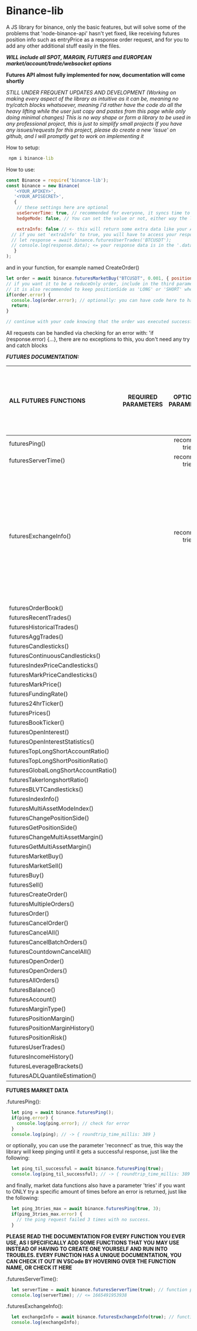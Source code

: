 # Binance-lib
 A JS library for binance, only the basic features, but will solve some of the problems that 'node-binance-api' hasn't yet fixed, like receiving futures position info such as entryPrice as a response order request, and for you to add any other additional stuff easily in the files.

 ***WILL include all SPOT, MARGIN, FUTURES and EUROPEAN market/account/trade/websocket options***

 **Futures API almost fully implemented for now, documentation will come shortly**
 
 *STILL UNDER FREQUENT UPDATES AND DEVELOPMENT (Working on making every aspect of the library as intuitive as it can be, meaning no try/catch blocks whatsoever, meaning I'd rather have the code do all the heavy lifting while the user just copy and pastes from this page while only doing minimal changes)*
 *This is no way shape or form a library to be used in any professional project, this is just to simplify small projects*
*If you have any issues/requests for this project, please do create a new 'issue' on github, and I will promptly get to work on implementing it*

 How to setup:
 ```bat
  npm i binance-lib
 ```

 How to use:
```js
const Binance = require('binance-lib');
const binance = new Binance(
   '<YOUR_APIKEY>',
   '<YOUR_APISECRET>',
   {
    // these settings here are optional
    useServerTime: true, // recommended for everyone, it syncs time to the server's time
    hedgeMode: false, // You can set the value or not, either way the library will handle it automatically if it receives an error about your hedgeMode setting not matching your request

    extraInfo: false // <- this will return some extra data like your APIKeys' "Used Weight" and the Server Processing Time for your request and the latency (or total elapsed time from sending the request and receiving the response)
  // if you set 'extraInfo' to true, you will have to access your response data via the .data property of the response variable => 
  // let response = await binance.futuresUserTrades('BTCUSDT');
  // console.log(response.data); <= your response data is in the '.data' property
   }
);
```

and in your function, for example named CreateOrder()
```js
let order = await binance.futuresMarketBuy("BTCUSDT", 0.001, { positionSide: 'LONG', reduceOnly: false}); 
// if you want it to be a reduceOnly order, include in the third parameter 'reduceOnly: true' (order will be returned as an error if there was no position open on your account)
// it is also recommended to keep positionSide as 'LONG' or 'SHORT' whether you are on side Buy or Sell even if you aren't a hedgeMode user (because the program will automatically switch to hedgeMode for you if you forgot to specify it while loading the module)
if(order.error) {
  console.log(order.error); // optionally: you can have code here to handle the error
  return;
}

// continue with your code knowing that the order was executed successfully
```
All requests can be handled via checking for an error with: 'if (response.error) {...}, there are no exceptions to this, you don't need any try and catch blocks


***FUTURES DOCUMENTATION:***

|ALL FUTURES FUNCTIONS               |REQUIRED PARAMETERS|OPTIONAL PARAMETERS|OPTIONS = {} <= these should be wrapped around an object, and comes after all the REQUIRED and OPTIONAL PARAMETERS while calling the function|
|:-----------------------------------|:-----------------:|:-----------------:|:-------------: |
|futuresPing()                       |                   |reconnect, tries   |                |
|futuresServerTime()                 |                   |reconnect, tries   |                |
|futuresExchangeInfo()               |                   |reconnect, tries   |quantityPrecision, pricePrecision, contractType, status, baseAsset, quoteAsset, marginAsset, baseAssetPrecision, quotePrecision, minNotional, timeInForce, orderTypes, priceFilters, priceFilters, lotFilters, marketLotFilters, maxNumOrders, maxNumAlgoOrders, percentPriceFilters|
|futuresOrderBook()                  |                   |                   |                |
|futuresRecentTrades()               |                   |                   |                |
|futuresHistoricalTrades()           |                   |                   |                |
|futuresAggTrades()                  |                   |                   |                |
|futuresCandlesticks()               |                   |                   |                |
|futuresContinuousCandlesticks()     |                   |                   |                |
|futuresIndexPriceCandlesticks()     |                   |                   |                |
|futuresMarkPriceCandlesticks()      |                   |                   |                |
|futuresMarkPrice()                  |                   |                   |                |
|futuresFundingRate()                |                   |                   |                |
|futures24hrTicker()                 |                   |                   |                |
|futuresPrices()                     |                   |                   |                |
|futuresBookTicker()                 |                   |                   |                |
|futuresOpenInterest()               |                   |                   |                |
|futuresOpenInterestStatistics()     |                   |                   |                |
|futuresTopLongShortAccountRatio()   |                   |                   |                |
|futuresTopLongShortPositionRatio()  |                   |                   |                |
|futuresGlobalLongShortAccountRatio()|                   |                   |                |
|futuresTakerlongshortRatio()        |                   |                   |                |
|futuresBLVTCandlesticks()           |                   |                   |                |
|futuresIndexInfo()                  |                   |                   |                |
|futuresMultiAssetModeIndex()        |                   |                   |                |
|futuresChangePositionSide()         |                   |                   |                |
|futuresGetPositionSide()            |                   |                   |                |
|futuresChangeMultiAssetMargin()     |                   |                   |                |
|futuresGetMultiAssetMargin()        |                   |                   |                |
|futuresMarketBuy()                  |                   |                   |                |
|futuresMarketSell()                 |                   |                   |                |
|futuresBuy()                        |                   |                   |                |
|futuresSell()                       |                   |                   |                |
|futuresCreateOrder()                |                   |                   |                |
|futuresMultipleOrders()             |                   |                   |                |
|futuresOrder()                      |                   |                   |                |
|futuresCancelOrder()                |                   |                   |                |
|futuresCancelAll()                  |                   |                   |                |
|futuresCancelBatchOrders()          |                   |                   |                |
|futuresCountdownCancelAll()         |                   |                   |                |
|futuresOpenOrder()                  |                   |                   |                |
|futuresOpenOrders()                 |                   |                   |                |
|futuresAllOrders()                  |                   |                   |                |
|futuresBalance()                    |                   |                   |                |
|futuresAccount()                    |                   |                   |                |
|futuresMarginType()                 |                   |                   |                |
|futuresPositionMargin()             |                   |                   |                |
|futuresPositionMarginHistory()      |                   |                   |                |
|futuresPositionRisk()               |                   |                   |                |
|futuresUserTrades()                 |                   |                   |                |
|futuresIncomeHistory()              |                   |                   |                |
|futuresLeverageBrackets()           |                   |                   |                |
|futuresADLQuantileEstimation()      |                   |                   |                |

**FUTURES MARKET DATA**
 
.futuresPing():
```js
  let ping = await binance.futuresPing();
  if(ping.error) {
    console.log(ping.error); // check for error
  }
  console.log(ping); // -> { roundtrip_time_millis: 389 }
```

or optionally, you can use the parameter 'reconnect' as true, this way the library will keep pinging until it gets a successful response, just like the following:
```js
  let ping_til_successful = await binance.futuresPing(true);
  console.log(ping_til_successful); // -> { roundtrip_time_millis: 389 } even though it took 10 consecutive tries to finally get a response
```

and finally, market data functions also have a parameter 'tries' if you want to ONLY try a specific amount of times before an error is returned, just like the following:
```js
  let ping_3tries_max = await binance.futuresPing(true, 3);
  if(ping_3tries_max.error) {
    // the ping request failed 3 times with no success.
  }
```
**PLEASE READ THE DOCUMENTATION FOR EVERY FUNCTION YOU EVER USE, AS I SPECIFICALLY ADD SOME FUNCTIONS THAT YOU MAY USE INSTEAD OF HAVING TO CREATE ONE YOURSELF AND RUN INTO TROUBLES. EVERY FUNCTION HAS A UNIQUE DOCUMENTATION, YOU CAN CHECK IT OUT IN VSCode BY HOVERING OVER THE FUNCTION NAME, OR CHECK IT HERE**

.futuresServerTime():
```js
  let serverTime = await binance.futuresServerTime(true); // function parameters: (reconnect, tries, options {})
  console.log(serverTime); // <= 1665491953938
```

.futuresExchangeInfo():
```js
  let exchangeInfo = await binance.futuresExchangeInfo(true); // function parameters: (reconnect, tries, options {})
  console.log(exchangeInfo);
```